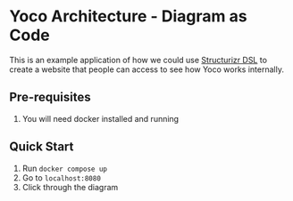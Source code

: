 # Yoco Architecture - Diagram as Code

This is an example application of how we could use [Structurizr DSL](https://github.com/structurizr/dsl) to create a website that people can
access to see how Yoco works internally.

## Pre-requisites

1. You will need docker installed and running

## Quick Start

1. Run `docker compose up`
2. Go to `localhost:8080`
3. Click through the diagram
